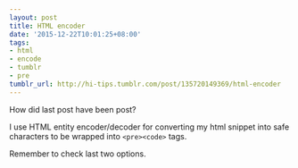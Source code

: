 ```yaml
---
layout: post
title: HTML encoder
date: '2015-12-22T10:01:25+08:00'
tags:
- html
- encode
- tumblr
- pre
tumblr_url: http://hi-tips.tumblr.com/post/135720149369/html-encoder
---
```

How did last post have been post?

I use HTML entity encoder/decoder for converting my html snippet into safe characters to be wrapped into `<pre><code>` tags.


Remember to check last two options.
